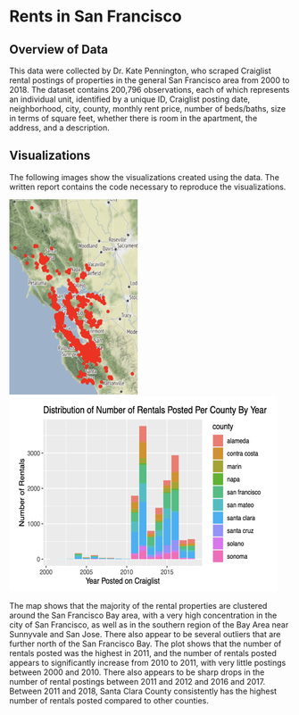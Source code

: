 # Rents in San Francisco

## Overview of Data
This data were collected by Dr. Kate Pennington, who scraped Craiglist rental postings of properties in the general San Francisco area from 2000 to 2018. The dataset contains 200,796 observations, each of which represents an individual unit, identified by a unique ID, Craiglist posting date, neighborhood, city, county, monthly rent price, number of beds/baths, size in terms of square feet, whether there is room in the apartment, the address, and a description.

## Visualizations
The following images show the visualizations created using the data. The written report contains the code necessary to reproduce the visualizations.

<p float="left">
  <img src="/images/sf-rentals-map.png" width = "230" height = "350"/>
  <img src="/images/rentals-by-county-yearly.png" width = "480" height = "350"/> 
</p>

The map shows that the majority of the rental properties are clustered around the San Francisco Bay area, with a very high concentration in the city of San Francisco, as well as in the southern region of the Bay Area near Sunnyvale and San Jose. There also appear to be several outliers that are further north of the San Francisco Bay. The plot shows that the number of rentals posted was the highest in 2011, and the number of rentals posted appears to significantly increase from 2010 to 2011, with very little postings between 2000 and 2010. There also appears to be sharp drops in the number of rental postings between 2011 and 2012 and 2016 and 2017. Between 2011 and 2018, Santa Clara County consistently has the highest number of rentals posted compared to other counties.
